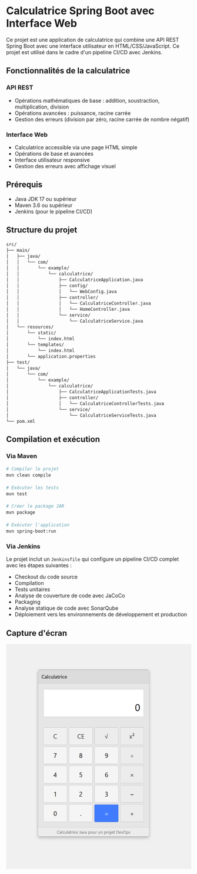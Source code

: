 # Calculatrice Spring Boot avec Interface Web

Ce projet est une application de calculatrice qui combine une API REST Spring Boot avec une interface utilisateur en HTML/CSS/JavaScript.
Ce projet est utilisé dans le cadre d'un pipeline CI/CD avec Jenkins.

## Fonctionnalités de la calculatrice

### API REST
- Opérations mathématiques de base : addition, soustraction, multiplication, division
- Opérations avancées : puissance, racine carrée
- Gestion des erreurs (division par zéro, racine carrée de nombre négatif)

### Interface Web
- Calculatrice accessible via une page HTML simple
- Opérations de base et avancées
- Interface utilisateur responsive
- Gestion des erreurs avec affichage visuel

## Prérequis

- Java JDK 17 ou supérieur
- Maven 3.6 ou supérieur
- Jenkins (pour le pipeline CI/CD)

## Structure du projet

```
src/
├── main/
│   ├── java/
│   │   └── com/
│   │       └── example/
│   │           └── calculatrice/
│   │               ├── CalculatriceApplication.java
│   │               ├── config/
│   │               │   └── WebConfig.java
│   │               ├── controller/
│   │               │   └── CalculatriceController.java
│   │               │   └── HomeController.java
│   │               └── service/
│   │                   └── CalculatriceService.java
│   └── resources/
│       └── static/
│           └── index.html
│       └── templates/
│           └── index.html
│       └── application.properties
├── test/
│   └── java/
│       └── com/
│           └── example/
│               └── calculatrice/
│                   ├── CalculatriceApplicationTests.java
│                   ├── controller/
│                   │   └── CalculatriceControllerTests.java
│                   └── service/
│                       └── CalculatriceServiceTests.java
└── pom.xml
```

## Compilation et exécution

### Via Maven

```bash
# Compiler le projet
mvn clean compile

# Exécuter les tests
mvn test

# Créer le package JAR
mvn package

# Exécuter l'application
mvn spring-boot:run
```

### Via Jenkins

Le projet inclut un `Jenkinsfile` qui configure un pipeline CI/CD complet avec les étapes suivantes :
- Checkout du code source
- Compilation
- Tests unitaires
- Analyse de couverture de code avec JaCoCo
- Packaging
- Analyse statique de code avec SonarQube
- Déploiement vers les environnements de développement et production

## Capture d'écran

![Capture d'écran de la calculatrice](images/Calculatrice.png)